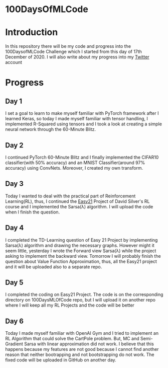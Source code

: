 # 100DaysOfMLCode

# Introduction

In this repository there will be my code and progress 
into the 100DaysofMLCode Challenge which I started from
this day of 17th December of 2020. I will also write about
my progress into my [Twitter](https://twitter.com/EmmanuelLykos) account

# Progress

## Day 1

I set a goal to learn to make myself familiar with PyTorch
framework after I learned Keras, so today I made myself 
familiar with tensor handling, I implemented R-Squared using tensors
and I took a look at creating a simple neural network through the 
60-Minute Blitz.

## Day 2

I continued  PyTorch 60-Minute Blitz and I finally implemented 
the CIFAR10 classifier(with 50% accuracy) and an MNIST 
Classifier(around 97% accuracy) using ConvNets. Moreover, 
I created my own transform.

## Day 3

Today I wanted to deal with the practical part of Reinforcement 
Learning(RL), thus, I continued the [Easy21](https://www.davidsilver.uk/wp-content/uploads/2020/03/Easy21-Johannes.pdf)
Project of David Silver's 
RL course and I implemented the Sarsa(λ) algorithm. 
I will upload the code when I finish the question.

## Day 4

I completed the TD-Learning question of Easy 21 Project by implementing Sarsa(λ) algorithm
and drawing the necessary graphs. However might it seem little, yesterday I wrote the
Forward view Sarsa(λ) while the project asking to implement the backward view. Tomorrow
I will probably finish the question about Value Function Approximation, thus, all the Easy21
project and it will be uploaded also to a separate repo.

## Day 5

I completed the coding on Easy21 Project. The code is on the corresponding
directory on 100DaysMLOfCode repo, but I will upload it on another repo
where I will keep all my RL Projects and the code will be better

## Day 6

Today I made myself familiar with OpenAI
 Gym and I tried to implement an RL Algorithm that could solve the CartPole problem. 
But, MC and Semi-Gradient Sarsa with linear approximation did not work. I believe that
this happens because my features are not good because I cannot find another reason that
neither bootrapping and not bootstrapping do not work. 
The fixed code will be uploaded in GitHub on another day.
